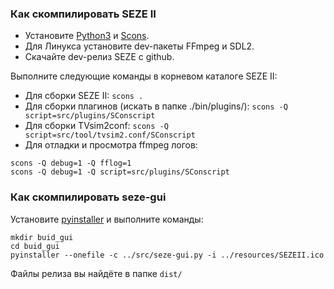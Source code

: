 ### Как скомпилировать SEZE II
+ Установите [Python3](https://www.python.org/downloads/) и [Scons](https://scons.org/doc/production/HTML/scons-user/ch01s02.html).
+ Для Линукса установите dev-пакеты FFmpeg и SDL2.
+ Скачайте dev-релиз SEZE с github.

Выполните следующие команды в корневом каталоге SEZE II:
+ Для сборки SEZE II: ```scons .```
+ Для сборки плагинов (искать в папке ./bin/plugins/): ```scons -Q script=src/plugins/SConscript```
+ Для сборки TVsim2conf: ```scons -Q script=src/tool/tvsim2.conf/SConscript```
+ Для отладки и просмотра ffmpeg логов:
```
scons -Q debug=1 -Q fflog=1
scons -Q debug=1 -Q script=src/plugins/SConscript
```
### Как скомпилировать seze-gui
Установите [pyinstaller](https://www.pyinstaller.org/) и выполните команды:
```
mkdir buid_gui
cd buid_gui
pyinstaller --onefile -c ../src/seze-gui.py -i ../resources/SEZEII.ico
```
Файлы релиза вы найдёте в папке ```dist/```
